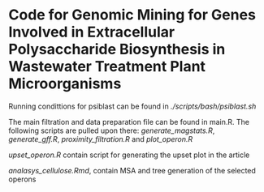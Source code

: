 # Code for Genomic Mining for Genes Involved in Extracellular Polysaccharide Biosynthesis in Wastewater Treatment Plant Microorganisms


Running condittions for psiblast can be found in *./scripts/bash/psiblast.sh*

The main filtration and data preparation file can be found in main.R. The following scripts are pulled upon there:
*generate_magstats.R*, *generate_gff.R*, *proximity_filtration.R* and *plot_operon.R*


*upset_operon.R* contain script for generating the upset plot in the article

*analasys_cellulose.Rmd*, contain MSA and tree generation of the selected operons

